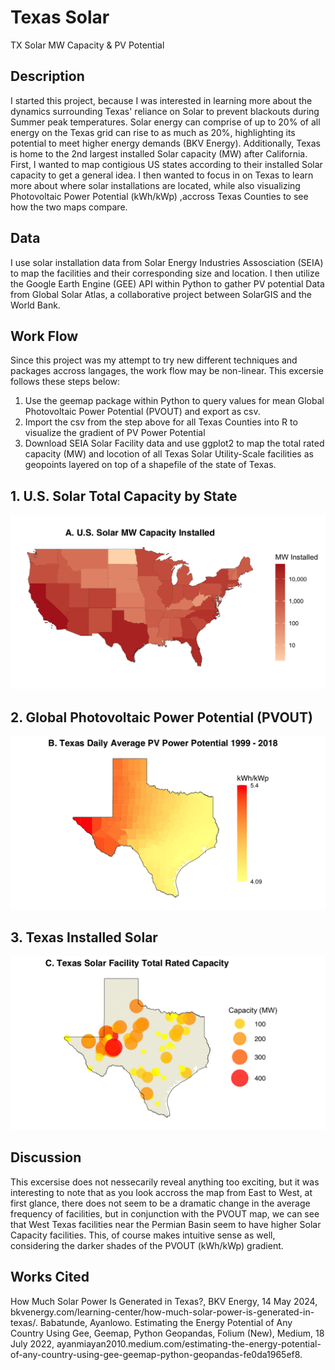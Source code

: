 # Texas Solar
TX Solar MW Capacity &amp; PV Potential

## Description
I started this project, because I was interested in learning more about the dynamics surrounding Texas' reliance on Solar to prevent blackouts during Summer peak temperatures. Solar energy can comprise of up to 20% of all energy on the Texas grid can rise to as much as 20%, highlighting its potential to meet higher energy demands (BKV Energy). Additionally, Texas is home to the 2nd largest installed Solar capacity (MW) after California. First, I wanted to map contigious US states according to their installed Solar capacity to get a general idea. I then wanted to focus in on Texas to learn more about where solar installations are located, while also visualizing Photovoltaic Power Potential (kWh/kWp) ,accross Texas Counties to see how the two maps compare.

## Data
I use solar installation data from Solar Energy Industries Assosciation (SEIA) to map the facilities and their corresponding size and location. I then utilize the Google Earth Engine (GEE) API within Python to gather PV potential Data from Global Solar Atlas, a collaborative project between SolarGIS and the World Bank. 

## Work Flow
Since this project was my attempt to try new different techniques and packages accross langages, the work flow may be non-linear. This excersie follows these steps below:

1. Use the geemap package within Python to query values for mean Global Photovoltaic Power Potential (PVOUT) and export as csv.
2. Import the csv from the step above for all Texas Counties into R to visualize the gradient of PV Power Potential
3. Download SEIA Solar Facility data and use ggplot2 to map the total rated capacity (MW) and locotion of all Texas Solar Utility-Scale facilities as geopoints layered on top of a shapefile of the state of Texas.

## 1. U.S. Solar Total Capacity by State
![Alt Text](https://github.com/A-Sarkar18/TX-Solar/blob/main/figures/US%20Solar%20MW%20Capacity%20by%20State.png)

## 2. Global Photovoltaic Power Potential (PVOUT)
![Alt Text](https://github.com/A-Sarkar18/TX-Solar/blob/main/figures/%20Texas%20Daily%20Average%20PV%20Power%20Potential%201999%20-%202018.png)

## 3. Texas Installed Solar
![Alt Text](https://github.com/A-Sarkar18/TX-Solar/blob/main/figures/Texas%20Solar%20Facility%20Total%20Rated%20Capacity.png)

## Discussion
This excersise does not nessecarily reveal anything too exciting, but it was interesting to note that as you look accross the map from East to West, at first glance, there does not seem to be a dramatic change in the average frequency of facilities, but in conjunction with the PVOUT map, we can see that West Texas facilities near the Permian Basin seem to have higher Solar Capacity facilities. This, of course makes intuitive sense as well, considering the darker shades of the PVOUT (kWh/kWp) gradient. 

## Works Cited
How Much Solar Power Is Generated in Texas?, BKV Energy, 14 May 2024, bkvenergy.com/learning-center/how-much-solar-power-is-generated-in- 
   texas/. 
Babatunde, Ayanlowo. Estimating the Energy Potential of Any Country Using Gee, Geemap, Python Geopandas, Folium (New), Medium, 18 July 2022, 
    ayanmiayan2010.medium.com/estimating-the-energy-potential-of-any-country-using-gee-geemap-python-geopandas-fe0da1965ef8. 





